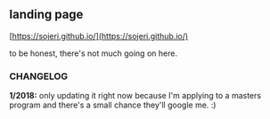 ## landing page

[https://sojeri.github.io/](https://sojeri.github.io/)

to be honest, there's not much going on here.

### CHANGELOG

__1/2018:__ only updating it right now because I'm applying to a masters program and there's a small chance they'll google me. :)


